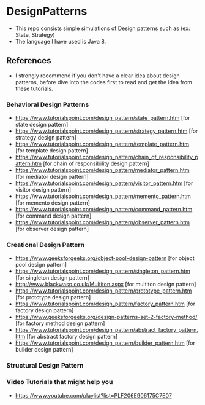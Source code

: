# DesignPatterns
* This repo consists simple simulations of Design patterns such as (ex: State, Strategy)
* The language I have used is Java 8.
## References
* I strongly recommend if you don't have a clear idea about design patterns, before dive into the codes first to read and get the idea from these tutorials.
### Behavioral Design Patterns

* https://www.tutorialspoint.com/design_pattern/state_pattern.htm [for state design pattern]
* https://www.tutorialspoint.com/design_pattern/strategy_pattern.htm [for strategy design pattern]
* https://www.tutorialspoint.com/design_pattern/template_pattern.htm [for template design pattern]
* https://www.tutorialspoint.com/design_pattern/chain_of_responsibility_pattern.htm [for chain of responsibility design pattern]
* https://www.tutorialspoint.com/design_pattern/mediator_pattern.htm [for mediator design pattern]
* https://www.tutorialspoint.com/design_pattern/visitor_pattern.htm [for visitor design pattern]
* https://www.tutorialspoint.com/design_pattern/memento_pattern.htm [for memento design pattern]
* https://www.tutorialspoint.com/design_pattern/command_pattern.htm [for command design pattern]
* https://www.tutorialspoint.com/design_pattern/observer_pattern.htm [for observer design pattern]

### Creational Design Pattern

* https://www.geeksforgeeks.org/object-pool-design-pattern [for object pool design pattern]
* https://www.tutorialspoint.com/design_pattern/singleton_pattern.htm [for singleton design pattern]
* http://www.blackwasp.co.uk/Multiton.aspx [for multiton design pattern]
* https://www.tutorialspoint.com/design_pattern/prototype_pattern.htm [for prototype design pattern]
* https://www.tutorialspoint.com/design_pattern/factory_pattern.htm [for factory design pattern]
* https://www.geeksforgeeks.org/design-patterns-set-2-factory-method/ [for factory method design pattern]
* https://www.tutorialspoint.com/design_pattern/abstract_factory_pattern.htm [for abstract factory design pattern]
* https://www.tutorialspoint.com/design_pattern/builder_pattern.htm [for builder design pattern]

### Structural Design Pattern



### Video Tutorials that might help you
* https://www.youtube.com/playlist?list=PLF206E906175C7E07
